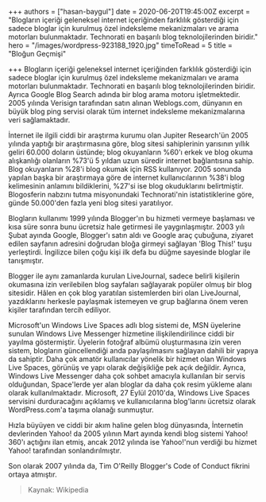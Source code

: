 +++
authors = ["hasan-baygul"]
date = 2020-06-20T19:45:00Z
excerpt = "Blogların içeriği geleneksel internet içeriğinden farklılık gösterdiği için sadece bloglar için kurulmuş özel indeksleme mekanizmaları ve arama motorları bulunmaktadır. Technorati en başarılı blog teknolojilerinden biridir."
hero = "/images/wordpress-923188_1920.jpg"
timeToRead = 5
title = "Bloğun Geçmişi"

+++
Blogların içeriği geleneksel internet içeriğinden farklılık gösterdiği için sadece bloglar için kurulmuş özel indeksleme mekanizmaları ve arama motorları bulunmaktadır. Technorati en başarılı blog teknolojilerinden biridir. Ayrıca Google Blog Search adında bir blog arama motoru işletmektedir. 2005 yılında Verisign tarafından satın alınan Weblogs.com, dünyanın en büyük blog ping servisi olarak tüm internet indeksleme mekanizmalarına veri sağlamaktadır.

İnternet ile ilgili ciddi bir araştırma kurumu olan Jupiter Research'ün 2005 yılında yaptığı bir araştırmasına göre, blog sitesi sahiplerinin yarısının yıllık geliri 60.000 doların üstünde; blog okuyanların %60'ı erkek ve blog okuma alışkanlığı olanların %73'ü 5 yıldan uzun süredir internet bağlantısına sahip. Blog okuyanların %28'i blog okumak için RSS kullanıyor. 2005 sonunda yapılan başka bir araştırmaya göre de internet kullanıcılarının %38'i blog kelimesinin anlamını bildiklerini, %27'si ise blog okuduklarını belirtmiştir. Blogosferin nabzını tutma misyonundaki Technorati'nin istatistiklerine göre, günde 50.000'den fazla yeni blog sitesi yaratılıyor.

Blogların kullanımı 1999 yılında Blogger'ın bu hizmeti vermeye başlaması ve kısa süre sonra bunu ücretsiz hale getirmesi ile yaygınlaşmıştır. 2003 yılı Şubat ayında Google, Blogger'ı satın aldı ve Google araç çubuğuna, ziyaret edilen sayfanın adresini doğrudan bloğa girmeyi sağlayan 'Blog This!' tuşu yerleştirdi. İngilizce bilen çoğu kişi ilk defa bu düğme sayesinde bloglar ile tanışmıştır.

Blogger ile aynı zamanlarda kurulan LiveJournal, sadece belirli kişilerin okumasına izin verilebilen blog sayfaları sağlayarak popüler olmuş bir blog sitesidir. Hâlen en çok blog yaratılan sistemlerden biri olan LiveJournal, yazdıklarını herkesle paylaşmak istemeyen ve grup bağlarına önem veren kişiler tarafından tercih ediliyor.

Microsoft'un Windows Live Spaces adlı blog sistemi de, MSN üyelerine sunulan Windows Live Messenger hizmetine ilişkilendirilince ciddi bir yayılma göstermiştir. Üyelerin fotoğraf albümü oluşturmasına izin veren sistem, blogların güncellendiği anda paylaşılmasını sağlayan dahili bir yapıya da sahiptir. Daha çok amatör kullanıcılar yönelik bir hizmet olan Windows Live Spaces, görünüş ve yapı olarak değişikliğe pek açık değildir. Ayrıca, Windows Live Messenger daha çok sohbet amacıyla kullanılan bir servis olduğundan, Space'lerde yer alan bloglar da daha çok resim yükleme alanı olarak kullanılmaktadır. Microsoft, 27 Eylül 2010'da, Windows Live Spaces servisini durduracağını açıklamış ve kullanıcılarına blog'larını ücretsiz olarak WordPress.com'a taşıma olanağı sunmuştur.

Hızla büyüyen ve ciddi bir akım haline gelen blog dünyasında, İnternetin devlerinden Yahoo! da 2005 yılının Mart ayında kendi blog sistemi Yahoo! 360'ı açtığını ilan etmiş, ancak 2012 yılında ise Yahoo!'nun verdiği bu hizmet Yahoo! tarafından sonlandırılmıştır.

Son olarak 2007 yılında da, Tim O'Reilly Blogger's Code of Conduct fikrini ortaya atmıştır.

> Kaynak: Wikipedia